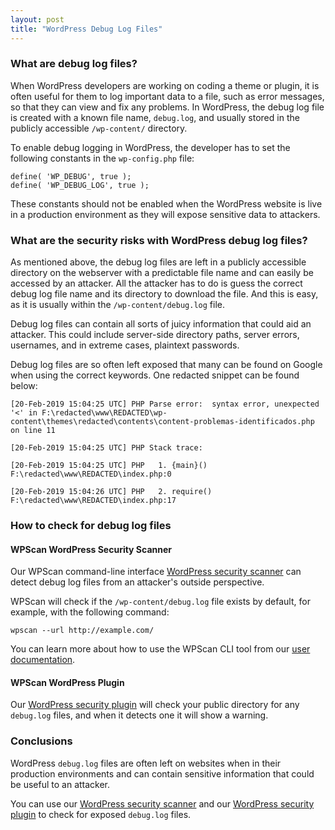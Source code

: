 ```yaml
---
layout: post
title: "WordPress Debug Log Files"
---
```


### What are debug log files?

When WordPress developers are working on coding a theme or plugin, it is often useful for them to log important data to a file, such as error messages, so that they can view and fix any problems. In WordPress, the debug log file is created with a known file name, `debug.log`, and usually stored in the publicly accessible `/wp-content/` directory.

To enable debug logging in WordPress, the developer has to set the following constants in the `wp-config.php` file:

```
define( 'WP_DEBUG', true );
define( 'WP_DEBUG_LOG', true );
```

These constants should not be enabled when the WordPress website is live in a production environment as they will expose sensitive data to attackers.

### What are the security risks with WordPress debug log files?

As mentioned above, the debug log files are left in a publicly accessible directory on the webserver with a predictable file name and can easily be accessed by an attacker. All the attacker has to do is guess the correct debug log file name and its directory to download the file. And this is easy, as it is usually within the `/wp-content/debug.log` file.

Debug log files can contain all sorts of juicy information that could aid an attacker. This could include server-side directory paths, server errors, usernames, and in extreme cases, plaintext passwords.

Debug log files are so often left exposed that many can be found on Google when using the correct keywords. One redacted snippet can be found below:

```
[20-Feb-2019 15:04:25 UTC] PHP Parse error:  syntax error, unexpected '<' in F:\redacted\www\REDACTED\wp-content\themes\redacted\contents\content-problemas-identificados.php on line 11

[20-Feb-2019 15:04:25 UTC] PHP Stack trace:

[20-Feb-2019 15:04:25 UTC] PHP   1. {main}() F:\redacted\www\REDACTED\index.php:0

[20-Feb-2019 15:04:26 UTC] PHP   2. require() F:\redacted\www\REDACTED\index.php:17

```

### How to check for debug log files

#### WPScan WordPress Security Scanner

Our WPScan command-line interface [WordPress security scanner](https://wpscan.com/wordpress-security-scanner) can detect debug log files from an attacker's outside perspective.

WPScan will check if the `/wp-content/debug.log` file exists by default, for example, with the following command:

```
wpscan --url http://example.com/
```

You can learn more about how to use the WPScan CLI tool from our [user documentation](https://github.com/wpscanteam/wpscan/wiki/WPScan-User-Documentation).

#### WPScan WordPress Plugin

Our [WordPress security plugin](https://wordpress.org/plugins/wpscan/) will check your public directory for any `debug.log` files, and when it detects one it will show a warning.

### Conclusions

WordPress `debug.log` files are often left on websites when in their production environments and can contain sensitive information that could be useful to an attacker.

You can use our [WordPress security scanner](https://wpscan.com/wordpress-security-scanner) and our [WordPress security plugin](https://wordpress.org/plugins/wpscan/) to check for exposed `debug.log` files.
